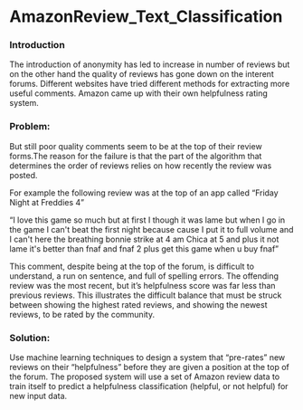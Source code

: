 # AmazonReview_Text_Classification

### Introduction

The introduction of anonymity has led to increase in number of reviews but on the other hand the quality of reviews has gone down on the interent forums. Different websites have tried different methods for extracting more useful comments. Amazon came up with their own helpfulness rating system.

### Problem:

But still poor quality comments seem to be at the top of their review forms.The reason for the failure is that the part of the algorithm that determines the order of reviews relies on how recently the review was posted.

For example the following review was at the top of an app called “Friday Night at Freddies 4”

“I love this game so much but at first I though it was lame but when I go in the game I can't beat the first night because cause I put it to full volume and I can't here the breathing bonnie strike at 4 am Chica at 5 and plus it not lame it's better than fnaf and fnaf 2 plus get this game when u buy fnaf”

This comment, despite being at the top of the forum, is difficult to understand, a run on sentence, and full of spelling errors. The offending review was the most recent, but it’s helpfulness score was far less than previous reviews. This illustrates the difficult balance that must be struck between showing the highest rated reviews, and showing the newest reviews, to be rated by the community.

### Solution:

Use machine learning techniques to design a system that “pre-rates” new reviews on their “helpfulness” before they are given a position at the top of the forum. The proposed system will use a set of Amazon review data to train itself to predict a helpfulness classification (helpful, or not helpful) for new input data.
